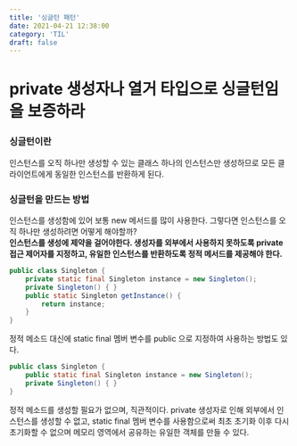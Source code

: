 ```yaml
---
title: '싱글턴 패턴'
date: 2021-04-21 12:38:00
category: 'TIL'
draft: false
---
```


# private 생성자나 열거 타입으로 싱글턴임을 보증하라

### 싱글턴이란
인스턴스를 오직 하나만 생성할 수 있는 클래스
하나의 인스턴스만 생성하므로 모든 클라이언트에게 동일한 인스턴스를 반환하게 된다.

### 싱글턴을 만드는 방법
인스턴스를 생성함에 있어 보통 new 메서드를 많이 사용한다. 그렇다면 인스턴스를 오직 하나만 생성하려면 어떻게 해야할까?  
**인스턴스를 생성에 제약을 걸어야한다. 생성자를 외부에서 사용하지 못하도록 private 접근 제어자를 지정하고, 유일한 인스턴스를 반환하도록 정적 메서드를 제공해야 한다.**
```java
public class Singleton {
    private static final Singleton instance = new Singleton();
    private Singleton() { }
    public static Singleton getInstance() {
        return instance;
    }
}
```
정적 메소드 대신에 static final 멤버 변수를 public 으로 지정하여 사용하는 방법도 있다.
```java
public class Singleton {
    public static final Singleton instance = new Singleton();
    private Singleton() { }
}
```
정적 메소드를 생성할 필요가 없으며, 직관적이다. private 생성자로 인해 외부에서 인스턴스를 생성할 수 없고, static final 멤버 변수를 사용함으로써 최초 초기화 이후 다시 초기화할 수 없으며 메모리 영역에서 공유하는 유일한 객체를 만들 수 있다.